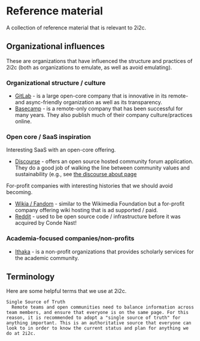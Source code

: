# Reference material

A collection of reference material that is relevant to 2i2c.

## Organizational influences

These are organizations that have influenced the structure and practices of 2i2c (both as organizations to emulate, as well as avoid emulating).

### Organizational structure / culture

- [GitLab](https://about.gitlab.com/handbook/) - is a large open-core company that is innovative in its remote- and async-friendly organization as well as its transparency.
- [Basecamp](https://basecamp.com/handbook) - is a remote-only company that has been successful for many years. They also publish much of their company culture/practices online.

### Open core / SaaS inspiration

Interesting SaaS with an open-core offering.

- [Discourse](https://www.discourse.org/) - offers an open source hosted community forum application. They do a good job of walking the line between community values and sustainability (e.g., see [the discourse about page](https://www.discourse.org/about)

For-profit companies with interesting histories that we should avoid becoming.

- [Wikia / Fandom](https://en.wikipedia.org/wiki/Fandom_(website)) - similar to the Wikimedia Foundation but a for-profit company offering wiki hosting that is ad supported / paid.
- [Reddit](https://github.com/reddit-archive/reddit) - used to be open source code / infrastructure before it was acquired by Conde Nast!

### Academia-focused companies/non-profits

- [Ithaka](https://en.wikipedia.org/wiki/Ithaka_Harbors) - is a non-profit organizations that provides scholarly services for the academic community.


## Terminology

Here are some helpful terms that we use at 2i2c.

```{glossary}
Single Source of Truth
  Remote teams and open communities need to balance information across team members, and ensure that everyone is on the same page. For this reason, it is recommended to adopt a "single source of truth" for anything important. This is an authoritative source that everyone can look to in order to know the current status and plan for anything we do at 2i2c.
```